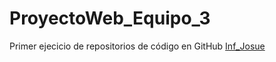 # ProyectoWeb_Equipo_3
 Primer ejecicio de repositorios de código en GitHub
[Inf_Josue](./jonathan.html)